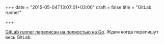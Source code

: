 +++
date = "2015-05-04T13:07:01+03:00"
draft = false
title = "GitLab runner"

+++

<p><a href="https://about.gitlab.com/2015/05/03/unofficial-runner-becomes-official/">GitLab runner переписан на полностью на Go</a>. Ждем когда перепишут весь&nbsp;GitLab.</p>

